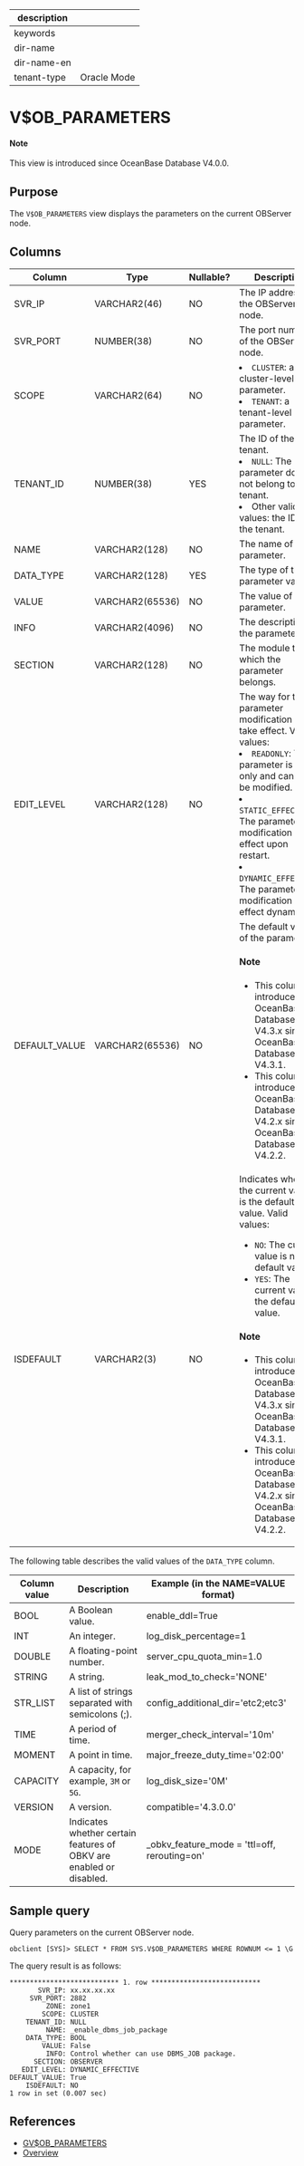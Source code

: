 |description||
|---|---|
|keywords||
|dir-name||
|dir-name-en||
|tenant-type|Oracle Mode|

# V$OB_PARAMETERS

<main id="notice" type='explain'>
  <h4>Note</h4>
  <p>This view is introduced since OceanBase Database V4.0.0. </p>
</main>

## Purpose

The `V$OB_PARAMETERS` view displays the parameters on the current OBServer node.

## Columns

| Column | Type | Nullable? | Description |
|------------|-----------------|------------|---------------------------------------------------------------------------------------------------|
| SVR_IP | VARCHAR2(46) | NO | The IP address of the OBServer node. |
| SVR_PORT | NUMBER(38) | NO | The port number of the OBServer node. |
| SCOPE | VARCHAR2(64) | NO | <li> `CLUSTER`: a cluster-level parameter.   <li> `TENANT`: a tenant-level parameter. |
| TENANT_ID | NUMBER(38) | YES | The ID of the tenant. <li> `NULL`: The parameter does not belong to any tenant.   <li> Other valid values: the ID of the tenant. |
| NAME | VARCHAR2(128) | NO | The name of the parameter. |
| DATA_TYPE | VARCHAR2(128) | YES | The type of the parameter value. |
| VALUE | VARCHAR2(65536) | NO | The value of the parameter. |
| INFO | VARCHAR2(4096) | NO | The description of the parameter. |
| SECTION | VARCHAR2(128) | NO | The module to which the parameter belongs. |
| EDIT_LEVEL | VARCHAR2(128) | NO | The way for the parameter modification to take effect. Valid values: <li> `READONLY`: The parameter is read-only and cannot be modified.   <li> `STATIC_EFFECTIVE`: The parameter modification takes effect upon restart.   <li> `DYNAMIC_EFFECTIVE`: The parameter modification takes effect dynamically. |
| DEFAULT_VALUE | VARCHAR2(65536) | NO | The default value of the parameter.<main id="notice" type='explain'><h4>Note</h4><ul><li>This column is introduced in OceanBase Database V4.3.x since OceanBase Database V4.3.1. </li><li>This column is introduced in OceanBase Database V4.2.x since OceanBase Database V4.2.2. </li></ul></main> |
| ISDEFAULT | VARCHAR2(3) | NO | Indicates whether the current value is the default value. Valid values:<ul><li>`NO`: The current value is not the default value.</li><li>`YES`: The current value is the default value.</li></ul><main id="notice" type='explain'><h4>Note</h4><ul><li>This column is introduced in OceanBase Database V4.3.x since OceanBase Database V4.3.1. </li><li>This column is introduced in OceanBase Database V4.2.x since OceanBase Database V4.2.2. </li></ul></main> |

The following table describes the valid values of the `DATA_TYPE` column.

| Column value | Description | Example (in the NAME=VALUE format) |
| --------| ------ |------------------ |
| BOOL | A Boolean value. | enable_ddl=True |
| INT | An integer. | log_disk_percentage=1 |
| DOUBLE | A floating-point number. | server_cpu_quota_min=1.0 |
| STRING | A string. | leak_mod_to_check='NONE' |
| STR_LIST | A list of strings separated with semicolons (;). | config_additional_dir='etc2;etc3' |
| TIME | A period of time. | merger_check_interval='10m' |
| MOMENT | A point in time. | major_freeze_duty_time='02:00' |
| CAPACITY | A capacity, for example, `3M` or `5G`. | log_disk_size='0M' |
| VERSION | A version. | compatible='4.3.0.0' |
| MODE | Indicates whether certain features of OBKV are enabled or disabled. | _obkv_feature_mode = 'ttl=off, rerouting=on' |

## Sample query

Query parameters on the current OBServer node.

```shell
obclient [SYS]> SELECT * FROM SYS.V$OB_PARAMETERS WHERE ROWNUM <= 1 \G
```

The query result is as follows:

```shell
*************************** 1. row ***************************
       SVR_IP: xx.xx.xx.xx
     SVR_PORT: 2882
         ZONE: zone1
        SCOPE: CLUSTER
    TENANT_ID: NULL
         NAME: _enable_dbms_job_package
    DATA_TYPE: BOOL
        VALUE: False
         INFO: Control whether can use DBMS_JOB package.
      SECTION: OBSERVER
   EDIT_LEVEL: DYNAMIC_EFFECTIVE
DEFAULT_VALUE: True
    ISDEFAULT: NO
1 row in set (0.007 sec)
```

## References

* [GV$OB_PARAMETERS](2100.gv-ob_parameters-of-oracle-mode.md)
* [Overview](../../../../700.reference/800.configuration-items-and-system-variables/000.configuration-items-and-system-variables-overview.md)
